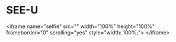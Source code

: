 # SEE-U
&lt;iframe name="selfie" src="" width="100%" height="100%" frameborder="0" scrolling="yes" style="width: 100%;"> &lt;/iframe>
